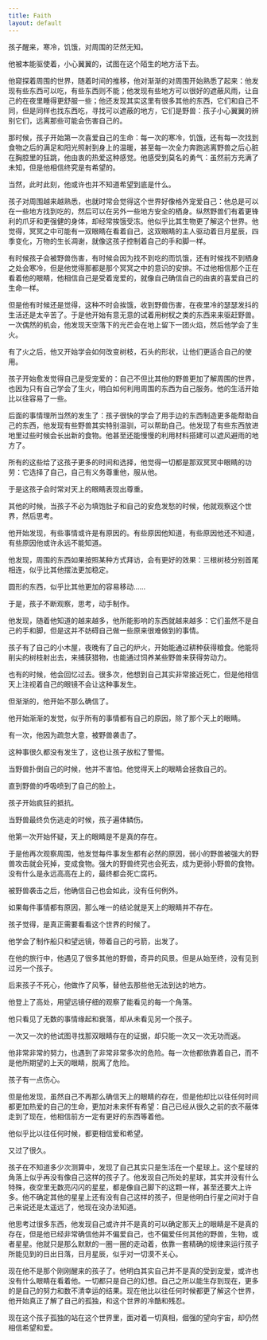 ```yaml
---
title: Faith
layout: default
---
```


孩子醒来，寒冷，饥饿，对周围的茫然无知。

他被本能驱使着，小心翼翼的，试图在这个陌生的地方活下去。

他窥探着周围的世界，随着时间的推移，他对渐渐的对周围开始熟悉了起来：他发现有些东西可以吃，有些东西则不能；他发现有些地方可以很好的遮蔽风雨，让自己的在夜里睡得更舒服一些；他还发现其实这里有很多其他的东西，它们和自己不同，但是同样也找东西吃，寻找可以遮蔽的地方，它们是野兽：孩子小心翼翼的辨别它们，远离那些可能会伤害自己的。

那时候，孩子开始第一次喜爱自己的生命：每一次的寒冷，饥饿，还有每一次找到食物之后的满足和阳光照射到身上的温暖，甚至每一次全力奔跑逃离野兽之后心脏在胸腔里的狂跳，他由衷的热爱这种感觉。他感受到莫名的勇气：虽然前方充满了未知，但是他相信终究是有希望的。

当然，此时此刻，他或许也并不知道希望到底是什么。

孩子对周围越来越熟悉，也就时常会觉得这个世界好像格外宠爱自己：他总是可以在一些地方找到吃的，然后可以在另外一些地方安全的栖身。纵然野兽们有着更锋利的爪牙和更强健的身体，却经常挨饿受冻。他似乎比其生物更了解这个世界。他觉得，冥冥之中可能有一双眼睛在看着自己，这双眼睛的主人驱动着日月星辰，四季变化，万物的生长凋谢，就像这孩子控制着自己的手和脚一样。

有时候孩子会被野兽伤害，有时候会因为找不到吃的而饥饿，还有时候找不到栖身之处会寒冷，但是他觉得那都是那个冥冥之中的意识的安排。不过他相信那个正在看着他的眼睛，他相信自己是受着宠爱的，就像自己确信自己的由衷的喜爱自己的生命一样。

但是他有时候还是觉得，这种不时会挨饿，收到野兽伤害，在夜里冷的瑟瑟发抖的生活还是太辛苦了。于是他开始有意无意的试着用树杈之类的东西来来驱赶野兽。一次偶然的机会，他发现天空落下的光芒会在地上留下一团火焰，然后他学会了生火。

有了火之后，他又开始学会如何改变树枝，石头的形状，让他们更适合自己的使用。

孩子开始愈发觉得自己是受宠爱的：自己不但比其他的野兽更加了解周围的世界，也因为只有自己学会了生火，明白如何利用周围的东西为自己服务。他的生活开始比以往容易了一些。

后面的事情理所当然的发生了：孩子很快的学会了用手边的东西制造更多能帮助自己的东西，他发现有些野兽其实特别温驯，可以帮助自己。他发现了有些东西放进地里过些时候会长出新的食物。他甚至还能慢慢的利用材料搭建可以遮风避雨的地方了。

所有的这些给了这孩子更多的时间和选择，他觉得一切都是那双冥冥中眼睛的功劳：它选择了自己，自己有义务尊重他，服从他。

于是这孩子会时常对天上的眼睛表现出尊重。

其他的时候，当孩子不必为填饱肚子和自己的安危发愁的时候，他就观察这个世界，然后思考。

他开始发现，有些事情或许是有原因的。有些原因他知道，有些原因他还不知道，有些原因他或许永远不能知道。

他发现，周围的东西如果按照某种方式拜访，会有更好的效果：三根树枝分别首尾相连，似乎比其他摆法更加稳定。

圆形的东西，似乎比其他更加的容易移动……

于是，孩子不断观察，思考，动手制作。

他发现，随着他知道的越来越多，他所能影响的东西就越来越多：它们虽然不是自己的手和脚，但是这并不妨碍自己做一些原来很难做到的事情。

孩子有了自己的小木屋，夜晚有了自己的炉火，开始能通过耕种获得粮食。他能将削尖的树枝射出去，来捕获猎物，也能通过饲养某些野兽来获得劳动力。

也有的时候，他会回忆过去。很多次，他想到自己其实非常接近死亡，但是他相信天上注视着自己的眼镜不会让这种事发生。

但渐渐的，他开始不那么确信了。

他开始渐渐的发觉，似乎所有的事情都有自己的原因，除了那个天上的眼睛。


有一次，他因为疏忽大意，被野兽袭击了。

这种事很久都没有发生了，这也让孩子放松了警惕。

当野兽扑倒自己的时候，他并不害怕。他觉得天上的眼睛会拯救自己的。

直到野兽的呼吸喷到了自己的脸上。

孩子开始疯狂的抵抗。

当野兽最终负伤逃走的时候，孩子遍体鳞伤。


他第一次开始怀疑，天上的眼睛是不是真的存在。

于是他再次观察周围，他发觉每件事发生都有必然的原因，弱小的野兽被强大的野兽攻击就会死掉，变成食物。强大的野兽终究也会死去，成为更弱小野兽的食物。没有什么是永远高高在上的，最终都会死亡腐朽。

被野兽袭击之后，他确信自己也会如此，没有任何例外。

如果每件事情都有原因，那么唯一的结论就是天上的眼睛并不存在。

孩子觉得，是真正需要看看这个世界的时候了。

他学会了制作船只和望远镜，带着自己的弓箭，出发了。


在他的旅行中，他遇见了很多其他的野兽，奇异的风景。但是从始至终，没有见到过另一个孩子。

后来孩子不死心，他做作了风筝，替他去那些他无法到达的地方。

他登上了高处，用望远镜仔细的观察了能看见的每一个角落。

他只看见了无数的事情缘起和衰落，却从未看见另一个孩子。

一次又一次的他试图寻找那双眼睛存在的证据，却只能一次又一次无功而返。

他非常非常的努力，也遇到了非常非常多次的危险。每一次他都依靠着自己，而不是他所期望的上天的眼睛，脱离了危险。

孩子有一点伤心。

但是他发现，虽然自己不再那么确信天上的眼睛的存在，但是他却比以往任何时间都更加热爱的自己的生命，更加对未来怀有希望：自己已经从很久之前的衣不蔽体走到了现在，他相信前方一定有更好的东西等着他。

他似乎比以往任何时候，都更相信爱和希望。


又过了很久。

孩子在不知道多少次测算中，发现了自己其实只是生活在一个星球上。这个星球的角落上似乎再没有像自己这样的孩子了。他发现自己所处的星球，其实并没有什么特殊，夜空里无数亮闪闪的星星，都是像自己脚下的这颗一样，甚至还要大上许多。他不确定其他的星星上还有没有自己这样的孩子，但是他明白行星之间对于自己来说还是太遥远了，他现在没办法知道。

他思考过很多东西，他发现自己或许并不是真的可以确定那天上的眼睛是不是真的存在，但是他已经非常确信他并不偏爱自己，也不偏爱任何其他的野兽，生物，或者星星。他就只是那么默默的一圈一圈的走动着，依靠一套精确的规律来运行孩子所能见到的日出日落，日月星辰，似乎对一切漠不关心。

现在他不是那个刚刚醒来的孩子了。他明白其实自己并不是真的受到宠爱，或许也没有什么眼睛在看着他。一切都只是自己的幻想。自己之所以能生存到现在，更多的是自己的努力和数不清幸运的结果。现在他比以往任何时候都更了解这个世界，他开始真正了解了自己的孤独，和这个世界的冷酷和残忍。

现在这个孩子孤独的站在这个世界里，面对着一切真相，倔强的望向宇宙，却仍然相信希望和爱。